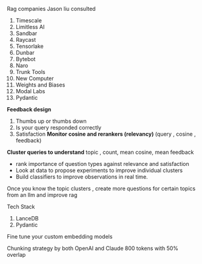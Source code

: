 Rag companies Jason liu consulted
1. Timescale
2. Limitless AI
3. Sandbar
4. Raycast
5. Tensorlake
6. Dunbar
7. Bytebot
8. Naro
9. Trunk Tools
10. New Computer
11. Weights and Biases
12. Modal Labs
13. Pydantic

**Feedback design**
1. Thumbs up or thumbs down 
2. Is your query responded correctly 
3. Satisfaction
**Monitor cosine and rerankers (relevancy)**
(query , cosine , feedback)

**Cluster queries to understand** 
topic , count, mean cosine, mean feedback
- rank importance of question types against relevance and satisfaction 
- Look at data to propose experiments to improve individual clusters 
- Build classifiers to improve observations in real time.

Once you know the topic clusters , create more questions for certain topics from an llm and improve rag

Tech Stack
1. LanceDB
2. Pydantic

Fine tune your custom embedding models

Chunking strategy by both OpenAI and Claude 
800 tokens with 50% overlap


